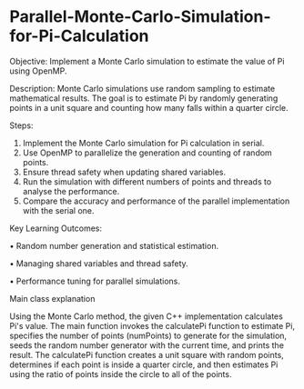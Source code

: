 # Parallel-Monte-Carlo-Simulation-for-Pi-Calculation

Objective: Implement a Monte Carlo simulation to estimate the value of Pi using OpenMP.

Description: Monte Carlo simulations use random sampling to estimate mathematical results. The goal is to estimate Pi by randomly generating points in a unit square and counting how many falls within a quarter circle.

Steps:
1.	Implement the Monte Carlo simulation for Pi calculation in serial.
2.	Use OpenMP to parallelize the generation and counting of random points.
3.	Ensure thread safety when updating shared variables.
4.	Run the simulation with different numbers of points and threads to analyse the performance.
5.	Compare the accuracy and performance of the parallel implementation with the serial one.

Key Learning Outcomes:

•	Random number generation and statistical estimation.

•	Managing shared variables and thread safety.

•	Performance tuning for parallel simulations.


Main class explanation

Using the Monte Carlo method, the given C++ implementation calculates Pi's value. The main function invokes the calculatePi function to 
estimate Pi, specifies the number of points (numPoints) to generate for the simulation, seeds the random number generator with the 
current time, and prints the result. The calculatePi function creates a unit square with random points, determines if each point is 
inside a quarter circle, and then estimates Pi using the ratio of points inside the circle to all of the points.

